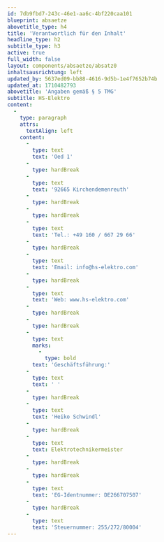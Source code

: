 ```yaml
---
id: 7db9fbd7-243c-46e1-aa6c-4bf220caa101
blueprint: absaetze
abovetitle_type: h4
title: 'Verantwortlich für den Inhalt'
headline_type: h2
subtitle_type: h3
active: true
full_width: false
layout: components/absaetze/absatz0
inhaltsausrichtung: left
updated_by: 5637ed09-bb88-4616-9d5b-1e4f7652b74b
updated_at: 1710482793
abovetitle: 'Angaben gemäß § 5 TMG'
subtitle: HS-Elektro
content:
  -
    type: paragraph
    attrs:
      textAlign: left
    content:
      -
        type: text
        text: 'Oed 1'
      -
        type: hardBreak
      -
        type: text
        text: '92665 Kirchendemenreuth'
      -
        type: hardBreak
      -
        type: hardBreak
      -
        type: text
        text: 'Tel.: +49 160 / 667 29 66'
      -
        type: hardBreak
      -
        type: text
        text: 'Email: info@hs-elektro.com'
      -
        type: hardBreak
      -
        type: text
        text: 'Web: www.hs-elektro.com'
      -
        type: hardBreak
      -
        type: hardBreak
      -
        type: text
        marks:
          -
            type: bold
        text: 'Geschäftsführung:'
      -
        type: text
        text: ' '
      -
        type: hardBreak
      -
        type: text
        text: 'Heiko Schwindl'
      -
        type: hardBreak
      -
        type: text
        text: Elektrotechnikermeister
      -
        type: hardBreak
      -
        type: hardBreak
      -
        type: text
        text: 'EG-Identnummer: DE266707507'
      -
        type: hardBreak
      -
        type: text
        text: 'Steuernummer: 255/272/80004'
---
```

